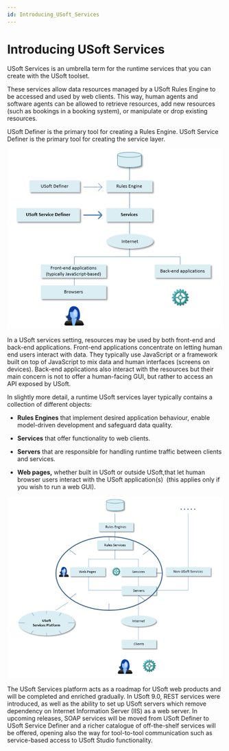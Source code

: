 ```yaml
---
id: Introducing_USoft_Services
---
```


# Introducing USoft Services

USoft Services is an umbrella term for the runtime services that you can create with the USoft toolset.

These services allow data resources managed by a USoft Rules Engine to be accessed and used by web clients. This way, human agents and software agents can be allowed to retrieve resources, add new resources (such as bookings in a booking system), or manipulate or drop existing resources.

USoft Definer is the primary tool for creating a Rules Engine. USoft Service Definer is the primary tool for creating the service layer.

![](./assets/10a22569-f827-4528-b848-de98a7fddfb5.png)

In a USoft services setting, resources may be used by both front-end and back-end applications. Front-end applications concentrate on letting human end users interact with data. They typically use JavaScript or a framework built on top of JavaScript to mix data and human interfaces (screens on devices). Back-end applications also interact with the resources but their main concern is not to offer a human-facing GUI, but rather to access an API exposed by USoft.

In slightly more detail, a runtime USoft services layer typically contains a collection of different objects:

- **Rules Engines** that implement desired application behaviour, enable model-driven development and safeguard data quality.

- **Services** that offer functionality to web clients.
- **Servers** that are responsible for handling runtime traffic between clients and services.
- **Web pages,** whether built in USoft or outside USoft,that let human browser users interact with the USoft application(s)  (this applies only if you wish to run a web GUI).

![](./assets/2b005234-1405-4aaf-92e4-ed069e0a70aa.png)

The USoft Services platform acts as a roadmap for USoft web products and will be completed and enriched gradually. In USoft 9.0, REST services were introduced, as well as the ability to set up USoft servers which remove dependency on Internet Information Server (IIS) as a web server. In upcoming releases, SOAP services will be moved from USoft Definer to USoft Service Definer and a richer catalogue of off-the-shelf services will be offered, opening also the way for tool-to-tool communication such as service-based access to USoft Studio functionality.